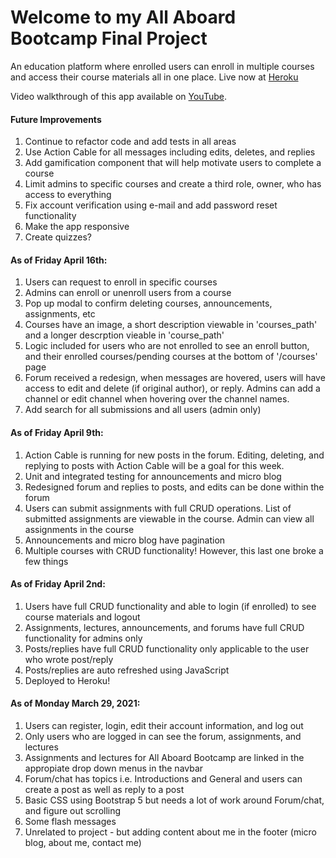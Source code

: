# Welcome to my All Aboard Bootcamp Final Project

An education platform where enrolled users can enroll in multiple courses and access their course materials all in one place. Live now at [Heroku](https://codewithjulie.herokuapp.com)

Video walkthrough of this app available on [YouTube](https://youtu.be/ZQFei6xD3-s).

#### Future Improvements
1. Continue to refactor code and add tests in all areas
2. Use Action Cable for all messages including edits, deletes, and replies
3. Add gamification component that will help motivate users to complete a course
4. Limit admins to specific courses and create a third role, owner, who has access to everything
5. Fix account verification using e-mail and add password reset functionality
6. Make the app responsive
7. Create quizzes?


#### As of Friday April 16th:
1. Users can request to enroll in specific courses
2. Admins can enroll or unenroll users from a course
3. Pop up modal to confirm deleting courses, announcements, assignments, etc
4. Courses have an image, a short description viewable in 'courses_path' and a longer descrption vieable in 'course_path'
5. Logic included for users who are not enrolled to see an enroll button, and their enrolled courses/pending courses at the bottom of '/courses' page
6. Forum received a redesign, when messages are hovered, users will have access to edit and delete (if original author), or reply. Admins can add a channel or edit channel when hovering over the channel names.
7. Add search for all submissions and all users (admin only)


#### As of Friday April 9th:
1. Action Cable is running for new posts in the forum. Editing, deleting, and replying to posts with Action Cable will be a goal for this week. 
2. Unit and integrated testing for announcements and micro blog
3. Redesigned forum and replies to posts, and edits can be done within the forum 
4. Users can submit assignments with full CRUD operations. List of submitted assignments are viewable in the course. Admin can view all assignments in the course
5. Announcements and micro blog have pagination
6. Multiple courses with CRUD functionality! However, this last one broke a few things


#### As of Friday April 2nd:

1. Users have full CRUD functionality and able to login (if enrolled) to see course materials and logout
2. Assignments, lectures, announcements, and forums have full CRUD functionality for admins only
3. Posts/replies have full CRUD functionality only applicable to the user who wrote post/reply
4. Posts/replies are auto refreshed using JavaScript
5. Deployed to Heroku!


#### As of Monday March 29, 2021:

1. Users can register, login, edit their account information, and log out
2. Only users who are logged in can see the forum, assignments, and lectures
3. Assignments and lectures for All Aboard Bootcamp are linked in the appropiate drop down menus in the navbar
4. Forum/chat has topics i.e. Introductions and General and users can create a post as well as reply to a post
5. Basic CSS using Bootstrap 5 but needs a lot of work around Forum/chat, and figure out scrolling
6. Some flash messages 
7. Unrelated to project - but adding content about me in the footer (micro blog, about me, contact me)